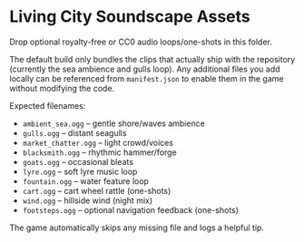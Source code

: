# Living City Soundscape Assets

Drop optional royalty-free or CC0 audio loops/one-shots in this folder.

The default build only bundles the clips that actually ship with the
repository (currently the sea ambience and gulls loop). Any additional
files you add locally can be referenced from `manifest.json` to enable them
in the game without modifying the code.

Expected filenames:

- `ambient_sea.ogg` – gentle shore/waves ambience
- `gulls.ogg` – distant seagulls
- `market_chatter.ogg` – light crowd/voices
- `blacksmith.ogg` – rhythmic hammer/forge
- `goats.ogg` – occasional bleats
- `lyre.ogg` – soft lyre music loop
- `fountain.ogg` – water feature loop
- `cart.ogg` – cart wheel rattle (one-shots)
- `wind.ogg` – hillside wind (night mix)
- `footsteps.ogg` – optional navigation feedback (one-shots)

The game automatically skips any missing file and logs a helpful tip.

